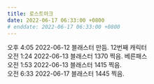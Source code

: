 ```yaml
---
title: 로스트아크
date: 2022-06-17 06:33:00 +0800
# enddate: 2022-06-17 06:33:00 +0800
---
```


오후 4:05 2022-06-12 블래스터 만듬. 12번째 캐릭터  
오전 1:24 2022-06-13 블래스터 1370 찍음. 베른패스  
오전 1:53 2022-06-13 블래스터 1415 찍음.  
오전 6:33 2022-06-17 블래스터 1445 찍음.
